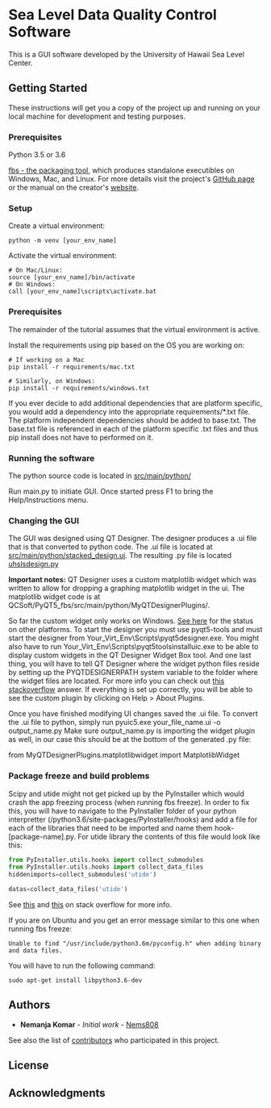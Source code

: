 # Sea Level Data Quality Control Software 

This is a GUI software developed by the University of Hawaii Sea Level Center.  

## Getting Started

These instructions will get you a copy of the project up and running on your local machine for development and testing purposes.

### Prerequisites

Python 3.5 or 3.6 

[fbs - the packaging tool](https://github.com/mherrmann/fbs-tutorial), which produces standalone executibles on Windows, Mac, and Linux. For more 
details visit the project's [GitHub page ](https://github.com/mherrmann/fbs-tutorial) or the manual on the creator's 
[website](https://build-system.fman.io/manual/).

### Setup

Create a virtual environment:

```
python -m venv [your_env_name]
```

Activate the virtual environment:

```
# On Mac/Linux:
source [your_env_name]/bin/activate
# On Windows:
call [your_env_name]\scripts\activate.bat
```

### Prerequisites

The remainder of the tutorial assumes that the virtual environment is active.

Install the requirements using pip based on the OS you are working on:

```
# If working on a Mac
pip install -r requirements/mac.txt

# Similarly, on Windows:
pip install -r requirements/windows.txt
```

If you ever decide to add additional dependencies that are platform specific, you would add a dependency into the 
appropriate requirements/*.txt file. The platform independent dependencies should be added to base.txt. The base.txt 
file is referenced in each of the platform specific .txt files and thus pip install does not have to performed on it. 

### Running the software

The python source code is located in [src/main/python/](PyQT5_fbs/src/main/python/)

Run main.py to initiate GUI. Once started press F1 to bring the Help/Instructions menu.

### Changing the GUI

The GUI was designed using QT Designer. The designer produces a .ui file that is that converted to python code. The .ui
file is located at [src/main/python/stacked_design.ui](PyQT5_fbs/src/main/python/). 
The resulting .py file is located [uhslsdesign.py](PyQT5_fbs/src/main/python)

<strong>Important notes:</strong> 
QT Designer uses a custom matplotlib widget which was written to allow for dropping a graphing matplotlib widget in the ui. 
The matplotlib widget code is at QCSoft/PyQT5_fbs/src/main/python/MyQTDesignerPlugins/.

So far the custom widget only works on Windows. [See here](https://github.com/altendky/pyqt-tools/issues/12) for the status on other platforms.
To start the designer you must use pyqt5-tools and must start the designer from Your_Virt_Env\Scripts\pyqt5designer.exe. 
You might also have to run Your_Virt_Env\Scripts\pyqt5toolsinstalluic.exe to be able to display custom widgets in the QT Designer Widget Box tool.
And one last thing, you will have to tell QT Designer where the widget python files reside by setting up the PYQTDESIGNERPATH system variable 
to the folder where the widget files are located. For more info you can check out [this stackoverflow](https://stackoverflow.com/questions/47364804/qt5-matplotlib-designer-plugin)
answer. If everything is set up correctly, you will be able to see the custom plugin by clicking on Help > About Plugins. 

Once you have finished modifying UI changes saved the .ui file. To convert the .ui file to python, simply run pyuic5.exe your_file_name.ui -o output_name.py
Make sure output_name.py is importing the widget plugin as well, in our case this should be at the bottom of the
generated .py file:

from MyQTDesignerPlugins.matplotlibwidget import MatplotlibWidget

### Package freeze and build problems

Scipy and utide might not get picked up by the PyInstaller which would crash the app freezing process (when running fbs freeze). In order to fix this, you will have to navigate to the PyInstaller folder of your python interpretter (/python3.6/site-packages/PyInstaller/hooks) and add a file for each of the libraries that need to be imported and name them hook-[package-name].py. For utide library the contents of this file would look like this:
```python
from PyInstaller.utils.hooks import collect_submodules
from PyInstaller.utils.hooks import collect_data_files
hiddenimports=collect_submodules('utide')

datas=collect_data_files('utide')
```
See [this](https://stackoverflow.com/questions/51267453/scipy-import-error-with-pyinstaller) and [this](https://stackoverflow.com/questions/49559770/how-do-you-resolve-hidden-imports-not-found-warnings-in-pyinstaller-for-scipy?rq=1) on stack overflow for more info.

If you are on Ubuntu and you get an error message similar to this one when running fbs freeze:
```
Unable to find "/usr/include/python3.6m/pyconfig.h" when adding binary and data files.
```
You will have to run the following command:
```
sudo apt-get install libpython3.6-dev
```


## Authors

* **Nemanja Komar** - *Initial work* - [Nems808](https://github.com/nems808)

See also the list of [contributors](https://github.com/nems808/QCSoft/contributors) who participated in this project.

## License



## Acknowledgments



